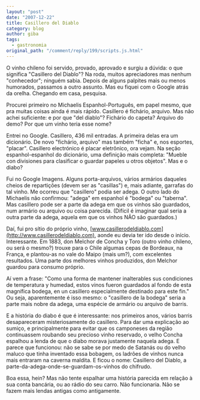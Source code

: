```yaml
---
layout: "post"
date: "2007-12-22"
title: Casillero del Diablo
category: blog
author: giba
tags:
  - gastronomia
original_path: "/comment/reply/199/scripts.js.html"
---
```


O vinho chileno foi servido, provado, aprovado e surgiu a dúvida: o que significa "Casillero del Diablo"? Na roda, muitos apreciadores mas nenhum "conhecedor"; ninguém sabia. Depois de alguns palpites mais ou menos humorados, passamos a outro assunto. Mas eu fiquei com o Google atrás da orelha. Chegando em casa, pesquisa.

Procurei primeiro no Michaelis Espanhol-Português, em papel mesmo, que pra muitas coisas ainda é mais rápido. Casillero é fichário, arquivo. Mas não achei suficiente: e por que "del diablo"? Fichário do capeta? Arquivo do demo? Por que um vinho teria esse nome?

Entrei no Google. Casillero, 436 mil entradas. A primeira delas era um dicionário. De novo "fichário, arquivo" mas também "ficha" e, nos esportes, "placar". Casillero electrónico é placar eletrônico, ora vejam. Na seção espanhol-espanhol do dicionário, uma definição mais completa: "Mueble con divisiones para clasificar o guardar papeles u otros objetos". Mas e o diabo?

Fui no Google Imagens. Alguns porta-arquivos, vários armários daqueles cheios de repartições (devem ser as "casillas") e, mais adiante, garrafas do tal vinho. Me ocorreu que "casillero" podia ser adega. O outro lado do Michaelis não confirmou: "adega" em espanhol é "bodega" ou "taberna". Mas casillero pode ser a parte da adega em que os vinhos são guardados, num armário ou arquivo ou coisa parecida. (Difícil é imaginar qual seria a outra parte da adega, aquela em que os vinhos NÃO são guardados.)

Daí, fui pro sítio do próprio vinho, [www.casillerodeldiablo.com](http://www.casillerodeldiablo.com), aonde eu devia ter ido desde o início. Interessante. Em 1883, don Melchor de Concha y Toro (outro vinho chileno, ou será o mesmo?) trouxe para o Chile algumas cepas de Bordeaux, na França, e plantou-as no vale do Maipo (mais um?), com excelentes resultados. Uma parte dos melhores vinhos produzidos, don Melchor guardou para consumo próprio.

Aí vem a frase: "Como una forma de mantener inalterables sus condiciones de temperatura y humedad, estos vinos fueron guardados al fondo de esta magnífica bodega, en un casillero especialmente destinado para este fin." Ou seja, aparentemente é isso mesmo: o "casillero de la bodega" seria a parte mais nobre da adega, uma espécie de armário ou arquivo de barris.

E a história do diabo é que é interessante: nos primeiros anos, vários barris desapareceram misteriosamente do casillero. Para dar uma explicação ao sumiço, e principalmente para evitar que os camponeses da região continuassem roubando seu precioso vinho reservado, o velho Concha espalhou a lenda de que o diabo morava justamente naquela adega. E parece que funcionou: não se sabe se por medo de Satanás ou do velho maluco que tinha inventado essa bobagem, os ladrões de vinhos nunca mais entraram na caverna maldita. E ficou o nome: Casillero del Diablo, a parte-da-adega-onde-se-guardam-os-vinhos do chifrudo.

Boa essa, hein? Mas não tente espalhar uma história parecida em relação à sua conta bancária, ou ao rádio do seu carro. Não funcionaria. Não se fazem mais lendas antigas como antigamente.
